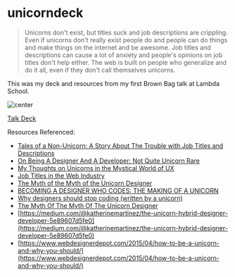 # unicorndeck

> Unicorns don't exist, but titles suck and job descriptions are crippling. Even if unicorns don't really exist people
> do and people can do things and make things on the internet and be awesome.  Job titles and descriptions can cause a
> lot of anxiety and people's opinions on job titles don't help either. The web is built on people who generalize and do
> it all, even if they don't call themselves unicorns.

This was my deck and resources from my first Brown Bag talk at Lambda School.

![center](https://www.spreadshirt.ca/image-server/v1/mp/designs/1011202729,width=178,height=178/farting-unicorn.png)

[Talk Deck](Unicorns-Slidedeck.pdf)

Resources Referenced:
* [Tales of a Non-Unicorn: A Story About The Trouble with Job Titles and Descriptions](https://css-tricks.com/tales-of-a-non-unicorn-a-story-about-the-trouble-with-job-titles-and-descriptions/)
* [	On Being A Designer And A Developer: Not Quite Unicorn Rare](https://news.ycombinator.com/item?id=5623892kk)
* [My Thoughts on Unicorns in the Mystical World of UX](https://webdesign.tutsplus.com/articles/my-thoughts-on-unicorns-in-the-mystical-world-of-ux--webdesign-17999)
* [Job Titles in the Web Industry](https://css-tricks.com/job-titles-in-the-web-industry/)
* [The Myth of the Myth of the Unicorn Designer](https://irondavy.quora.com/The-Myth-of-the-Myth-of-the-Unicorn-Designer)
* [BECOMING A DESIGNER WHO CODES: THE MAKING OF A UNICORN](https://www.invisionapp.com/blog/becoming-a-designer-who-codes/)
* [Why designers should stop coding (written by a unicorn)](http://hackingui.com/design/why-designers-should-not-code/)
* [The Myth Of The Myth Of The Unicorn Designer](https://www.forbes.com/sites/quora/2013/06/27/the-myth-of-the-myth-of-the-unicorn-designer/#77d19716baf3)
* [https://medium.com/@katherinemartinez/the-unicorn-hybrid-designer-developer-5e89607d5fe0](https://medium.com/@katherinemartinez/the-unicorn-hybrid-designer-developer-5e89607d5fe0)
* [https://www.webdesignerdepot.com/2015/04/how-to-be-a-unicorn-and-why-you-should/](https://www.webdesignerdepot.com/2015/04/how-to-be-a-unicorn-and-why-you-should/)
